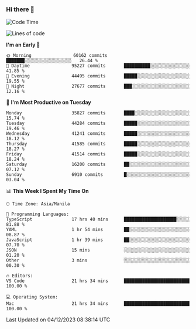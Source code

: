### Hi there 👋

<!--START_SECTION:waka-->
![Code Time](http://img.shields.io/badge/Code%20Time-4%2C605%20hrs-blue)

![Lines of code](https://img.shields.io/badge/From%20Hello%20World%20I%27ve%20Written-102.7%20million%20lines%20of%20code-blue)

**I'm an Early 🐤** 

```text
🌞 Morning                60162 commits       ███████░░░░░░░░░░░░░░░░░░   26.44 % 
🌆 Daytime                95227 commits       ██████████░░░░░░░░░░░░░░░   41.85 % 
🌃 Evening                44495 commits       █████░░░░░░░░░░░░░░░░░░░░   19.55 % 
🌙 Night                  27677 commits       ███░░░░░░░░░░░░░░░░░░░░░░   12.16 % 
```
📅 **I'm Most Productive on Tuesday** 

```text
Monday                   35827 commits       ████░░░░░░░░░░░░░░░░░░░░░   15.74 % 
Tuesday                  44284 commits       █████░░░░░░░░░░░░░░░░░░░░   19.46 % 
Wednesday                41241 commits       █████░░░░░░░░░░░░░░░░░░░░   18.12 % 
Thursday                 41585 commits       █████░░░░░░░░░░░░░░░░░░░░   18.27 % 
Friday                   41514 commits       █████░░░░░░░░░░░░░░░░░░░░   18.24 % 
Saturday                 16200 commits       ██░░░░░░░░░░░░░░░░░░░░░░░   07.12 % 
Sunday                   6910 commits        █░░░░░░░░░░░░░░░░░░░░░░░░   03.04 % 
```


📊 **This Week I Spent My Time On** 

```text
🕑︎ Time Zone: Asia/Manila

💬 Programming Languages: 
TypeScript               17 hrs 40 mins      ████████████████████░░░░░   81.88 % 
YAML                     1 hr 54 mins        ██░░░░░░░░░░░░░░░░░░░░░░░   08.87 % 
JavaScript               1 hr 39 mins        ██░░░░░░░░░░░░░░░░░░░░░░░   07.70 % 
JSON                     15 mins             ░░░░░░░░░░░░░░░░░░░░░░░░░   01.20 % 
Other                    3 mins              ░░░░░░░░░░░░░░░░░░░░░░░░░   00.30 % 

🔥 Editors: 
VS Code                  21 hrs 34 mins      █████████████████████████   100.00 % 

💻 Operating System: 
Mac                      21 hrs 34 mins      █████████████████████████   100.00 % 
```


 Last Updated on 04/12/2023 08:38:14 UTC
<!--END_SECTION:waka-->


<!--
**rad182/rad182** is a ✨ _special_ ✨ repository because its `README.md` (this file) appears on your GitHub profile.

Here are some ideas to get you started:

- 🔭 I’m currently working on ...
- 🌱 I’m currently learning ...
- 👯 I’m looking to collaborate on ...
- 🤔 I’m looking for help with ...
- 💬 Ask me about ...
- 📫 How to reach me: ...
- 😄 Pronouns: ...
- ⚡ Fun fact: ...
-->
